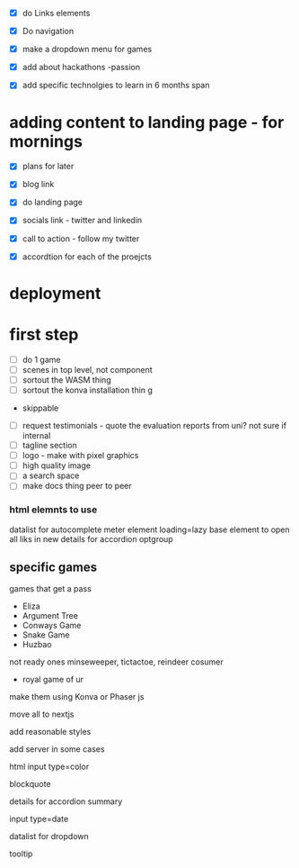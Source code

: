 

- [x] do Links elements
- [x] Do navigation
- [x] make a dropdown menu for games 

- [x] add about hackathons -passion 
- [x] add specific technolgies to learn in 6 months span


# adding content to landing page - for mornings
- [x] plans for later
- [x] blog link
- [x] do landing page
- [x] socials link - twitter and linkedin
- [x] call to action  - follow my twitter

- [x] accordtion for each of the proejcts

# deployment

# first step
- [ ] do 1 game 
- [ ] scenes in top level, not component
- [ ] sortout the WASM thing
- [ ] sortout the konva installation thin g

- skippable
- [ ] request testimonials - quote the evaluation reports from uni? not sure if internal 
- [ ] tagline section
- [ ] logo - make with pixel graphics
- [ ] high quality image
- [ ] a search space
- [ ] make docs thing peer to peer

### html elemnts to use
datalist for autocomplete
meter element
loading=lazy
base element to open all liks in new 
details for accordion
optgroup

## specific games

games that get a pass
- Eliza
- Argument Tree
- Conways Game
- Snake Game
- Huzbao


not ready ones
minseweeper, tictactoe, reindeer cosumer
- royal game of ur

make them using Konva or Phaser js

move all to nextjs

add reasonable styles

add server in some cases


html input type=color

blockquote 

details for accordion
summary

input type=date


datalist for dropdown

tooltip